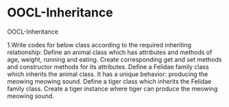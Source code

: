 # OOCL-Inheritance
OOCL-Inheritance

1.Write codes for below class according to the required inheriting relationship:
Define an animal class which has attributes and methods of age, weight, running and eating. Create corresponding get and set methods and constructor methods for its attributes.
Define a Felidae family class which inherits the animal class. It has a unique behavior: producing the meowing meowing sound.
Define a tiger class which inherits the Felidae family class.
Create a tiger instance where tiger can produce the meowing meowing sound.
